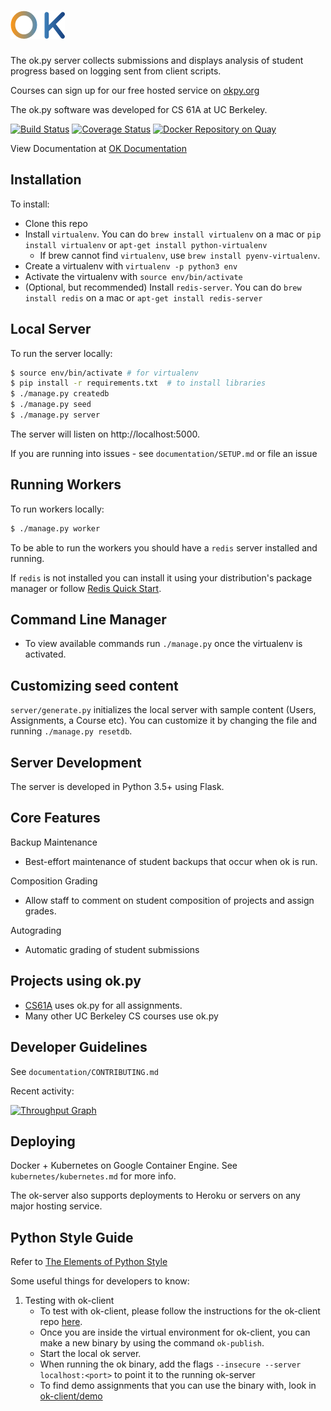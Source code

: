 [![Logo](https://raw.githubusercontent.com/okpy/ok/master/server/static/img/logo-tiny.png)](#)
=====

The ok.py server collects submissions and displays analysis of student progress
based on logging sent from client scripts.

Courses can sign up for our free hosted service on [okpy.org](https://okpy.org)

The ok.py software was developed for CS 61A at UC Berkeley.

[![Build Status](https://circleci.com/gh/okpy/ok.svg?style=shield)](https://circleci.com/gh/okpy/ok)
[![Coverage Status](https://coveralls.io/repos/github/okpy/ok/badge.svg)](https://coveralls.io/github/okpy/ok)
[![Docker Repository on Quay](https://quay.io/repository/cs61a/ok-server/status "Docker Repository on Quay")](https://quay.io/repository/cs61a/ok-server)

View Documentation at [OK Documentation](https://okpy.github.io/documentation)

Installation
-------------

To install:
* Clone this repo
* Install `virtualenv`. You can do `brew install virtualenv` on a mac or `pip install virtualenv` or `apt-get install python-virtualenv`
  - If brew cannot find `virtualenv`, use `brew install pyenv-virtualenv`.
* Create a virtualenv with `virtualenv -p python3 env`
* Activate the virtualenv with `source env/bin/activate`
* (Optional, but recommended) Install `redis-server`. You can do `brew install redis` on a mac or `apt-get install redis-server`

Local Server
------------
To run the server locally:

```bash
$ source env/bin/activate # for virtualenv
$ pip install -r requirements.txt  # to install libraries
$ ./manage.py createdb
$ ./manage.py seed
$ ./manage.py server
```

The server will listen on http://localhost:5000.

If you are running into issues - see `documentation/SETUP.md` or file an issue

Running Workers
---------------
To run workers locally:

```bash
$ ./manage.py worker
```

To be able to run the workers you should have a `redis` server installed and running.

If `redis` is not installed you can install it using your distribution's package
manager or follow [Redis Quick Start](https://redis.io/topics/quickstart).

Command Line Manager
------------------------
* To view available commands run `./manage.py` once the virtualenv is activated.

Customizing seed content
-------------------
`server/generate.py` initializes the local server with sample content (Users, Assignments, a Course etc). You can customize it by changing the file and running `./manage.py resetdb`.

Server Development
------------------
The server is developed in Python 3.5+ using Flask.

Core Features
-------------

Backup Maintenance
- Best-effort maintenance of student backups that occur when ok is run.

Composition Grading
- Allow staff to comment on student composition of projects and assign grades.

Autograding
- Automatic grading of student submissions

Projects using ok.py
--------------------
- [CS61A](http://cs61a.org) uses ok.py for all assignments.
- Many other UC Berkeley CS courses use ok.py

Developer Guidelines
--------------------
See `documentation/CONTRIBUTING.md`

Recent activity:

[![Throughput Graph](https://graphs.waffle.io/Cal-CS-61A-Staff/ok/throughput.svg)](https://waffle.io/Cal-CS-61A-Staff/ok/metrics/throughput)

Deploying
---------
Docker + Kubernetes on Google Container Engine. See `kubernetes/kubernetes.md` for more info.

The ok-server also supports deployments to Heroku or servers on any major hosting service.

Python Style Guide
-------------------
Refer to [The Elements of Python Style](https://github.com/amontalenti/elements-of-python-style)

Some useful things for developers to know:

1. Testing with ok-client
   - To test with ok-client, please follow the instructions for the ok-client repo [here](https://github.com/Cal-CS-61A-Staff/ok-client).
   - Once you are inside the virtual environment for ok-client, you can make a new binary by using the command `ok-publish`.
   - Start the local ok server.
   - When running the ok binary, add the flags `--insecure --server localhost:<port>` to point it to the running ok-server
   - To find demo assignments that you can use the binary with, look in [ok-client/demo](https://github.com/Cal-CS-61A-Staff/ok-client/tree/master/demo)
